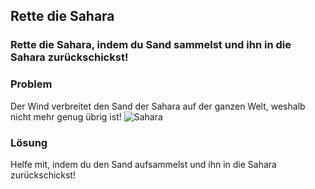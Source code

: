 ## Rette die Sahara
### Rette die Sahara, indem du Sand sammelst und ihn in die Sahara zurückschickst!

### Problem
Der Wind verbreitet den Sand der Sahara auf der ganzen Welt, weshalb nicht mehr genug übrig ist!
![Sahara](https://www.omofon.com/wp-content/uploads/2017/04/sahara3.jpg)

### Lösung
Helfe mit, indem du den Sand aufsammelst und ihn in die Sahara zurückschickst!
